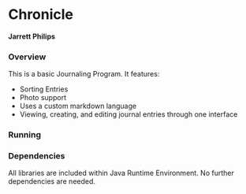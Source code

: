 # Chronicle
**Jarrett Philips**

### Overview
This is a basic Journaling Program. It features:
- Sorting Entries
- Photo support
- Uses a custom markdown language
- Viewing, creating, and editing journal entries through one interface

### Running

### Dependencies
All libraries are included within Java Runtime Environment. No further dependencies are needed.
